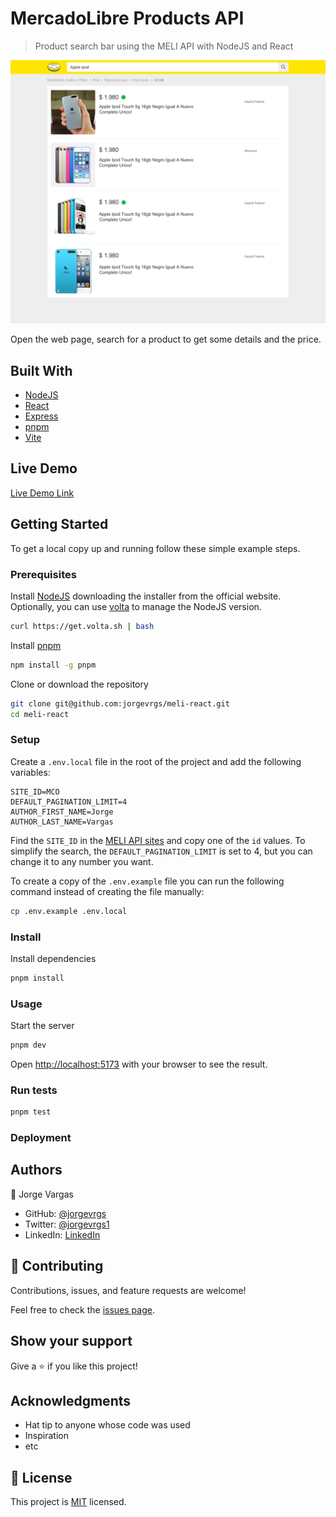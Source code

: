 # MercadoLibre Products API

> Product search bar using the MELI API with NodeJS and React

![screenshot](./app_screenshot.png)

Open the web page, search for a product to get some details and the price.

## Built With

- [NodeJS](https://nodejs.org/en/)
- [React](https://reactjs.org/)
- [Express](https://expressjs.com/)
- [pnpm](https://pnpm.js.org/)
- [Vite](https://vitejs.dev/)

## Live Demo

[Live Demo Link](https://livedemo.com)

## Getting Started

To get a local copy up and running follow these simple example steps.

### Prerequisites

Install [NodeJS](https://nodejs.org/en/) downloading the installer from the official website. Optionally, you can use [volta](https://volta.sh/) to manage the NodeJS version.

```bash
curl https://get.volta.sh | bash
```

Install [pnpm](https://pnpm.js.org/)

```bash
npm install -g pnpm
```

Clone or download the repository

```bash
git clone git@github.com:jorgevrgs/meli-react.git
cd meli-react
```

### Setup

Create a `.env.local` file in the root of the project and add the following variables:

```env
SITE_ID=MCO
DEFAULT_PAGINATION_LIMIT=4
AUTHOR_FIRST_NAME=Jorge
AUTHOR_LAST_NAME=Vargas
```

Find the `SITE_ID` in the [MELI API sites](https://api.mercadolibre.com/sites) and copy one of the `id` values. To simplify the search, the `DEFAULT_PAGINATION_LIMIT` is set to 4, but you can change it to any number you want.

To create a copy of the `.env.example` file you can run the following command instead of creating the file manually:

```bash
cp .env.example .env.local
```

### Install

Install dependencies

```bash
pnpm install
```

### Usage

Start the server

```bash
pnpm dev
```

Open [http://localhost:5173](http://localhost:5173) with your browser to see the result.

### Run tests

```bash
pnpm test
```

### Deployment

## Authors

👤 Jorge Vargas

- GitHub: [@jorgevrgs](https://github.com/jorgevrgs)
- Twitter: [@jorgevrgs1](https://twitter.com/jorgevrgs1)
- LinkedIn: [LinkedIn](https://linkedin.com/in/jevargaslarrota)

## 🤝 Contributing

Contributions, issues, and feature requests are welcome!

Feel free to check the [issues page](../../issues/).

## Show your support

Give a ⭐️ if you like this project!

## Acknowledgments

- Hat tip to anyone whose code was used
- Inspiration
- etc

## 📝 License

This project is [MIT](./MIT.md) licensed.
